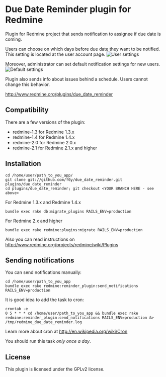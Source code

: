 # Due Date Reminder plugin for Redmine

Plugin for Redmine project that sends notification to assignee if due date is coming.

Users can choose on which days before due date they want to be notified.
This setting is located at the user account page.
![User settings](https://github.com/f0y/due_date_reminder/raw/devel/doc/user_settings.png)

Moreover, administrator can set default notification settings for new users.
![Default settings](https://github.com/f0y/due_date_reminder/raw/devel/doc/default_settings.png)

Plugin also sends info about issues behind a schedule.
Users cannot change this behavior.

http://www.redmine.org/plugins/due_date_reminder

## Compatibility

There are a few versions of the plugin:
* redmine-1.3 for Redmine 1.3.x
* redmine-1.4 for Redmine 1.4.x
* redmine-2.0 for Redmine 2.0.x
* redmine-2.1 for Redmine 2.1.x and higher

## Installation

    cd /home/user/path_to_you_app/
    git clone git://github.com/f0y/due_date_reminder.git plugins/due_date_reminder
    cd plugins/due_date_reminder; git checkout <YOUR BRANCH HERE - see above>

For Redmine 1.3.x and Redmine 1.4.x

    bundle exec rake db:migrate_plugins RAILS_ENV=production

For Redmine 2.x and higher

    bundle exec rake redmine:plugins:migrate RAILS_ENV=production

Also you can read instructions on http://www.redmine.org/projects/redmine/wiki/Plugins

## Sending notifications
You can send notifications manually:

    cd /home/user/path_to_you_app
    bundle exec rake redmine:reminder_plugin:send_notifications RAILS_ENV=production

It is good idea to add the task to cron:

    crontab -e
    0 5 * * * cd /home/user/path_to_you_app && bundle exec rake redmine:reminder_plugin:send_notifications RAILS_ENV=production &> /tmp/redmine_due_date_reminder.log

Learn more about cron at http://en.wikipedia.org/wiki/Cron

You should run this task *only* *once* *a* *day*.

## License

This plugin is licensed under the GPLv2 license.
